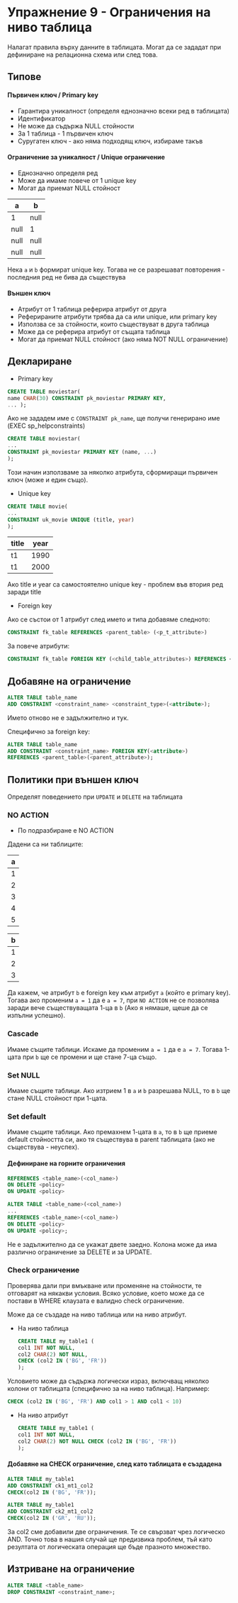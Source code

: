 # Упражнение 9 - Ограничения на ниво таблица

Налагат правила върху данните в таблицата. Могат да се зададат при дефиниране на релационна схема или след това.

## Типове 

#### Първичен ключ / Primary key

- Гарантира уникалност (определя еднозначно всеки ред в таблицата)
- Идентификатор
- Не може да съдържа NULL стойности
- За 1 таблица - 1 първичен ключ
- Суругатен ключ - ако няма подходящ ключ, избираме такъв

#### Ограничение за уникалност / Unique ограничение

- Еднозначно определя ред
- Може да имаме повече от 1 unique key
- Могат да приемат NULL стойност

| a | b |
|---|---|
| 1 | null |
| null | 1 |
| null | null |
| null | null |

Нека `a` и `b` формират unique key. Тогава не се разрешават повторения - последния ред не бива да съществува

#### Външен ключ

- Атрибут от 1 таблица реферира атрибут от друга
- Реферираните атрибути трябва да са или unique, или primary key
- Използва се за стойности, които съществуват в друга таблица
- Може да се реферира атрибут от същата таблица
- Могат да приемат NULL стойност (ако няма NOT NULL ограничение)

## Деклариране

- Primary key

```sql
CREATE TABLE moviestar(
name CHAR(30) CONSTRAINT pk_moviestar PRIMARY KEY,
... );
```
Ако не зададем име с `CONSTRAINT pk_name`, ще получи генерирано име (EXEC sp_helpconstraints)

```sql
CREATE TABLE moviestar(
...
CONSTRAINT pk_moviestar PRIMARY KEY (name, ...)
);
```
Този начин използваме за няколко атрибута, сформиращи първичен ключ (може и един също).

- Unique key

```sql
CREATE TABLE movie(
...
CONSTRAINT uk_movie UNIQUE (title, year)
);
```

| title | year |
|-------|------|
| t1    | 1990 |
| t1    | 2000 |

Ако title и year са самостоятелно unique key - проблем във втория ред заради title

- Foreign key

Ако се състои от 1 атрибут след името и типа добавяме следното:

```sql
CONSTRAINT fk_table REFERENCES <parent_table> (<p_t_attribute>)
```
За повече атрибути:

```sql
CONSTRAINT fk_table FOREIGN KEY (<child_table_attributes>) REFERENCES <parent_table> (<p_t_attributes>)
```

## Добавяне на ограничение

```sql
ALTER TABLE table_name
ADD CONSTRAINT <constraint_name> <constraint_type>(<attribute>);
```
Името отново не е задължително и тук.

Специфично за foreign key:
```sql
ALTER TABLE table_name
ADD CONSTRAINT <constraint_name> FOREIGN KEY(<attribute>)
REFERENCES <parent_table>(<parent_attribute>);
```

## Политики при външен ключ

Определят поведението при `UPDATE` и `DELETE` на таблицата

### NO ACTION

- По подразбиране е NO ACTION

Дадени са ни таблиците:

| a |
|---|  
| 1 |  
| 2 | 
| 3 | 
| 4 |
| 5 |

| b |
|---|
| 1 |
| 2 |
| 3 |

Да кажем, че атрибут `b` е foreign key към атрибут `a` (който е primary key). Тогава ако променим `а = 1` да е `а = 7`, при `NO ACTION` не се позволява заради вече съществуващата 1-ца в `b` (Ако я нямаше, щеше да се изпълни успешно).

### Cascade

Имаме същите таблици. Искаме да променим `а = 1` да е `а = 7`. Тогава 1-цата при `b` ще се промени и ще стане 7-ца също.

### Set NULL

Имаме същите таблици. Ако изтрием 1 в `a` и `b` разрешава NULL, то в `b` ще стане NULL стойност при 1-цата.

### Set default

Имаме същите таблици. Ако премахнем 1-цата в `a`, то в `b` ще приеме default стойността си, ако тя съществува в parent таблицата (ако не съществува - неуспех).

#### Дефиниране на горните ограничения

```sql
REFERENCES <table_name>(<col_name>)
ON DELETE <policy>
ON UPDATE <policy>
```

```sql
ALTER TABLE <table_name>(<col_name>)
...
REFERENCES <table_name>(<col_name>)
ON DELETE <policy>
ON UPDATE <policy>;

```

Не е задължително да се укажат двете заедно. Колона може да има различно ограничение за DELETE и за UPDATE.

### Check ограничение

Проверява дали при вмъкване или променяне на стойности, те отговарят на някакви условия. Всяко условие, което може да се постави в WHERE клаузата е валидно check ограничение.

Може да се създаде на ниво таблица или на ниво атрибут.

- На ниво таблица

  ```sql
  CREATE TABLE my_table1 (
  col1 INT NOT NULL,
  col2 CHAR(2) NOT NULL,
  CHECK (col2 IN ('BG', 'FR'))
  );
  ```
Условието може да съдържа логически израз, включващ няколко колони от таблицата (специфично за на ниво таблица).
Например:

```sql
CHECK (col2 IN ('BG', 'FR') AND col1 > 1 AND col1 < 10)
```

- На ниво атрибут

  ```sql
  CREATE TABLE my_table1 (
  col1 INT NOT NULL,
  col2 CHAR(2) NOT NULL CHECK (col2 IN ('BG', 'FR'))
  ); 
  ```

#### Добавяне на CHECK ограничение, след като таблицата е създадена

```sql
ALTER TABLE my_table1
ADD CONSTRAINT ck1_mt1_col2
CHECK(col2 IN ('BG', 'FR'));

ALTER TABLE my_table1
ADD CONSTRAINT ck2_mt1_col2
CHECK(col2 IN ('GR', 'RU'));
```
За col2 сме добавили две ограничения. Те се свързват чрез логическо AND. Точно това в нашия случай ще предизвика проблем, тъй като резултата от логическата операция ще бъде празното множество.

## Изтриване на ограничение

```sql
ALTER TABLE <table_name>
DROP CONSTRAINT <constraint_name>; 
```
